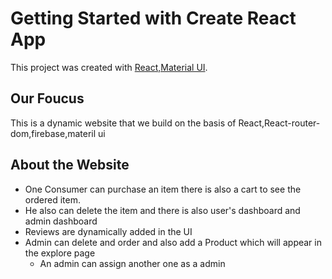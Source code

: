 # Getting Started with Create React App

This project was created with [React,Material UI](https://bikerwala-web.web.app).

## Our Foucus
This is a dynamic website that we build on the basis of React,React-router-dom,firebase,materil ui

## About the Website
- One Consumer can purchase an item there is also a cart to see the ordered item.
- He also can delete the item and there is also user's dashboard and admin dashboard
- Reviews are dynamically added in the UI
- Admin can delete and order and also add a Product which will appear in the explore page
  - An admin can assign another one as a admin


